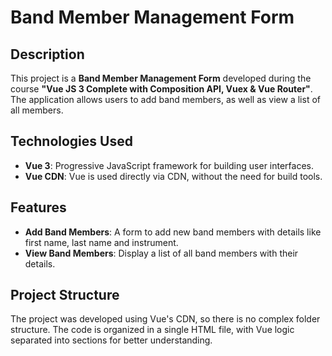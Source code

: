 # Band Member Management Form

## Description
This project is a **Band Member Management Form** developed during the course **"Vue JS 3 Complete with Composition API,
Vuex & Vue Router"**. The application allows users to add band members, as well as view a list of all members.

## Technologies Used
- **Vue 3**: Progressive JavaScript framework for building user interfaces.
- **Vue CDN**: Vue is used directly via CDN, without the need for build tools.

## Features
- **Add Band Members**: A form to add new band members with details like first name, last name and instrument.
- **View Band Members**: Display a list of all band members with their details.

## Project Structure
The project was developed using Vue's CDN, so there is no complex folder structure. The code is organized in a single HTML file,
with Vue logic separated into sections for better understanding.
